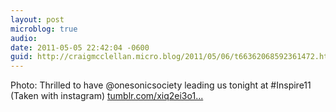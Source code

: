 ```yaml
---
layout: post
microblog: true
audio: 
date: 2011-05-05 22:42:04 -0600
guid: http://craigmcclellan.micro.blog/2011/05/06/t66362068592361472.html
---
```

Photo: Thrilled to have @onesonicsociety leading us tonight at #Inspire11 (Taken with instagram) [tumblr.com/xiq2ei3o1...](http://tumblr.com/xiq2ei3o11)
